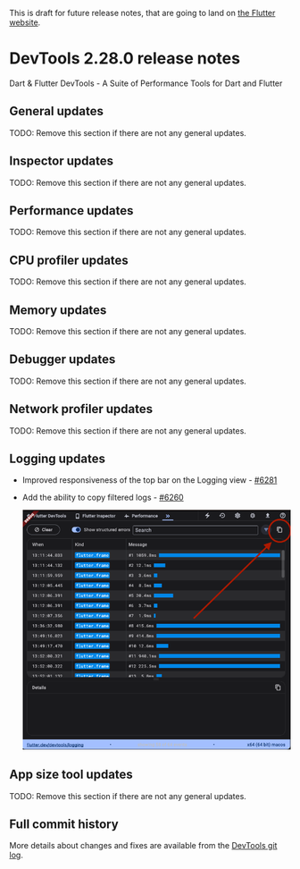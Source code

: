 This is draft for future release notes, that are going to land on
[the Flutter website](https://docs.flutter.dev/tools/devtools/release-notes).

# DevTools 2.28.0 release notes

Dart & Flutter DevTools - A Suite of Performance Tools for Dart and Flutter

## General updates

TODO: Remove this section if there are not any general updates.

## Inspector updates

TODO: Remove this section if there are not any general updates.

## Performance updates

TODO: Remove this section if there are not any general updates.

## CPU profiler updates

TODO: Remove this section if there are not any general updates.

## Memory updates

TODO: Remove this section if there are not any general updates.

## Debugger updates

TODO: Remove this section if there are not any general updates.

## Network profiler updates

TODO: Remove this section if there are not any general updates.

## Logging updates

* Improved responsiveness of the top bar on the Logging view -
  [#6281](https://github.com/flutter/devtools/pull/6281)

* Add the ability to copy filtered logs -
  [#6260](https://github.com/flutter/devtools/pull/6260)

  ![The copy button on the Logging view to the right of the filter tool](images/logger_copy.png "The Logging view copy button")

## App size tool updates

TODO: Remove this section if there are not any general updates.

## Full commit history

More details about changes and fixes are available from the
[DevTools git log](https://github.com/flutter/devtools/commits/master).
